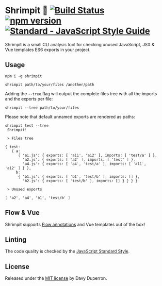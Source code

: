 # Shrimpit :fried_shrimp: [![Build Status](https://travis-ci.org/yamafaktory/shrimpit.svg?branch=master)](https://travis-ci.org/yamafaktory/shrimpit) [![npm version](https://img.shields.io/npm/v/shrimpit.svg?style=flat)](https://www.npmjs.com/package/shrimpit) [![Standard - JavaScript Style Guide](https://img.shields.io/badge/code%20style-standard-brightgreen.svg)](http://standardjs.com/)

Shrimpit is a small CLI analysis tool for checking unused JavaScript, JSX & Vue templates ES6 exports in your project.

## Usage

```shell
npm i -g shrimpit

shrimpit path/to/your/files /another/path
```

Adding the `--tree` flag will output the complete files tree with all the imports and the exports per file:

```shell
shrimpit --tree path/to/your/files
```

Please note that default unnamed exports are rendered as paths:

``` shell
shrimpit test --tree
 Shrimpit!

 > Files tree

{ test:
   { a:
      { 'a1.js': { exports: [ 'a11', 'a12' ], imports: [ 'test/a' ] },
        'a2.js': { exports: [ 'a2' ], imports: [ 'test' ] },
        'a4.js': { exports: [ 'a4', 'test/a' ], imports: [ 'a11', 'a12' ] } },
     b:
      { 'b1.js': { exports: [ 'b1', 'test/b' ], imports: [] },
        'b2.js': { exports: [ 'test/b' ], imports: [] } } } }

 > Unused exports

[ 'a2', 'a4', 'b1', 'test/b' ]
```

## Flow & Vue

Shrimpit supports [Flow annotations](https://flowtype.org/) and Vue templates out of the box!

## Linting

The code quality is checked by the [JavaScript Standard Style](http://standardjs.com/).

## License

Released under the [MIT license](https://opensource.org/licenses/MIT) by Davy Duperron.

